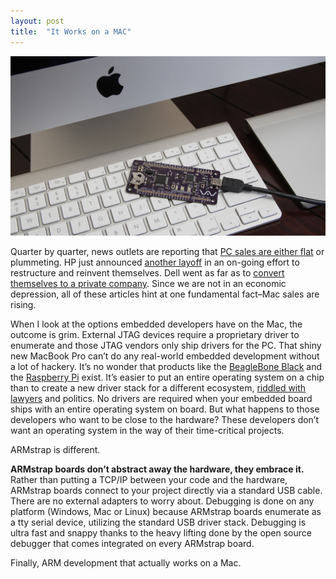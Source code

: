 ```yaml
---
layout: post
title:  "It Works on a MAC"
---
```


![ARMstrap on a MAc](/img/posts/2013/12/armstrap-mac-featured.jpg)

Quarter by quarter, news outlets are reporting that [PC sales are either flat][1] or plummeting.  HP just announced [another layoff][2] in an on-going effort to restructure and reinvent themselves.  Dell went as far as to [convert themselves to a private company][3].  Since we are not in an economic depression, all of these articles hint at one fundamental fact–Mac sales are rising.

When I look at the options embedded developers have on the Mac, the outcome is grim.  External JTAG devices require a proprietary driver to enumerate and those JTAG vendors only ship drivers for the PC.  That shiny new MacBook Pro can’t do any real-world embedded development without a lot of hackery.  It’s no wonder that products like the [BeagleBone Black][4] and the [Raspberry Pi][5] exist.  It’s easier to put an entire operating system on a chip than to create a new driver stack for a different ecosystem, [riddled with lawyers][6] and politics.  No drivers are required when your embedded board ships with an entire operating system on board.  But what happens to those developers who want to be close to the hardware?  These developers don’t want an operating system in the way of their time-critical projects.

ARMstrap is different.

**ARMstrap boards don’t abstract away the hardware, they embrace it.**  Rather than putting a TCP/IP between your code and the hardware, ARMstrap boards connect to your project directly via a standard USB cable.  There are no external adapters to worry about.  Debugging is done on any platform (Windows, Mac or Linux) because ARMstrap boards enumerate as a tty serial device, utilizing the standard USB driver stack.  Debugging is ultra fast and snappy thanks to the heavy lifting done by the open source debugger that comes integrated on every ARMstrap board.

Finally, ARM development that actually works on a Mac.

[1]: http://www.pcmag.com/article2/0,2817,2417655,00.asp
[2]: http://www.pcmag.com/article2/0,2817,2428865,00.asp
[3]: http://www.forbes.com/sites/connieguglielmo/2013/10/30/you-wont-have-michael-dell-to-kick-around-anymore/
[4]: http://beagleboard.org/products/beaglebone%20black
[5]: http://www.raspberrypi.org/
[6]: http://www.apple.com/legal/macapps/stdeula/